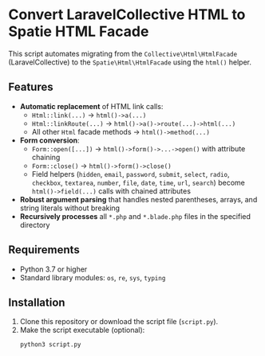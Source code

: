 # Convert LaravelCollective HTML to Spatie HTML Facade

This script automates migrating from the `Collective\Html\HtmlFacade` (LaravelCollective) to the `Spatie\Html\HtmlFacade` using the `html()` helper.

## Features

- **Automatic replacement** of HTML link calls:
    - `Html::link(...)` → `html()->a(...)`
    - `Html::linkRoute(...)` → `html()->a()->route(...)->html(...)`
    - All other `Html` facade methods → `html()->method(...)`
- **Form conversion**:
    - `Form::open([...])` → `html()->form()->...->open()` with attribute chaining
    - `Form::close()` → `html()->form()->close()`
    - Field helpers (`hidden`, `email`, `password`, `submit`, `select`, `radio`, `checkbox`, `textarea`, `number`, `file`, `date`, `time`, `url`, `search`) become `html()->field(...)` calls with chained attributes
- **Robust argument parsing** that handles nested parentheses, arrays, and string literals without breaking
- **Recursively processes** all `*.php` and `*.blade.php` files in the specified directory

## Requirements

- Python 3.7 or higher
- Standard library modules: `os`, `re`, `sys`, `typing`

## Installation

1. Clone this repository or download the script file (`script.py`).
2. Make the script executable (optional):
   ```bash
   python3 script.py
